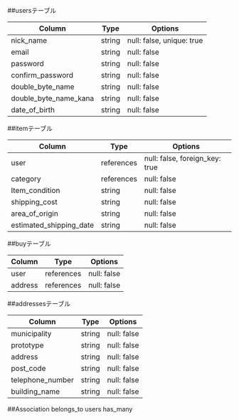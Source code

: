##usersテーブル

| Column                 | Type          | Options                            |
| ---------------------- | ------------- | ---------------------------------- |
| nick_name              | string        | null: false, unique: true          |
| email                  | string        | null: false                        |
| password               | string        | null: false                        |
| confirm_password       | string        | null: false                        |
| double_byte_name       | string        | null: false                        |
| double_byte_name_kana  | string        | null: false                        |
| date_of_birth          | string        | null: false                        |



##itemテーブル

| Column                 | Type          | Options                            |
| ---------------------- | ------------- | ---------------------------------- |
| user                   | references    | null: false, foreign_key: true     |
| category               | references    | null: false                        |
| Item_condition         | string        | null: false                        |
| shipping_cost          | string        | null: false                        |
| area_of_origin         | string        | null: false                        |
| estimated_shipping_date| string        | null: false                        |



##buyテーブル

| Column                 | Type          | Options                            |
| ---------------------- | ------------- | ---------------------------------- |
| user                   | references    | null: false                        |
| address                | references    | null: false                        |



##addressesテーブル

| Column                 | Type          | Options                            |
| ---------------------- | ------------- | ---------------------------------- |
| municipality           | string        | null: false                        |
| prototype              | string        | null: false                        |
| address                | string        | null: false                        |
| post_code              | string        | null: false                        |
| telephone_number       | string        | null: false                        |
| building_name          | string        | null: false                        |

##Association
belongs_to users
has_many 